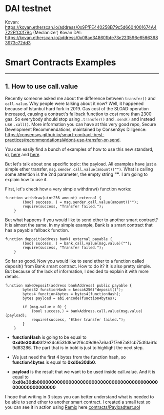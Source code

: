 # DAI testnet
Kovan: https://kovan.etherscan.io/address/0x9FfFE440258B79c5d6604001674A4722FfC0f7Bc (Medianizer)
Kovan DAI: https://kovan.etherscan.io/address/0x08ae34860fbfe73e223596e65663683973c72dd3

# Smart Contracts Examples

---

## 1. How to use call.value
Recently someone asked me about the difference between `transfer()` and `call.value`. Why people were talking about it now? Well, it happened because of Istanbul hard fork in 2019. Gas cost of the SLOAD operation increased, causing a contract's fallback function to cost more than 2300 gas. So everybody should stop using `.transfer()` and `.send()` and instead use `.call()`. More information you can have at this very good repo, Secure Development Recommendations, maintained by ConsenSys Diligence: https://consensys.github.io/smart-contract-best-practices/recommendations/#dont-use-transfer-or-send.

You can easily find a bunch of examples of how to use this new standard, ig, [here](https://ethereum.stackexchange.com/questions/6707/whats-the-difference-between-call-value-and-call-value) and [here](https://solidity-by-example.org/sending-ether/).

But let's talk about one specific topic: the payload. All examples have just a simple ether transfer, `msg.sender.call.value(amount)("")`. What is calling some attention is the 2nd parameter, the empty string **""**. I am going to explain how to use it.

First, let's check how a very simple withdraw() function works:
```
function withdraw(uint256 amount) external {
        (bool success, ) = msg.sender.call.value(amount)("");
        require(success, "Transfer failed.");
    }
```
But what happens if you would like to send ether to another smart contract? It is almost the same. In my simple example, Bank is a smart contract that has a payable fallback function.

```
function deposit(address bank) external payable {
        (bool success, ) = bank.call.value(msg.value)("");
        require(success, "Transfer failed.");
    }
```

So far so good. Now you would like to send ether to a function called deposit() from Bank smart contract. How to do it? It is also pretty simple. But because of the lack of information, I decided to explain it with more details.

```
function makeDeposit(address bankAddress) public payable {
        bytes32 functionHash = keccak256("deposit()");      
        bytes4 function4bytes = bytes4(functionHash);
        bytes payload = abi.encode(function4bytes);
        
        if (msg.value > 0) {
            (bool success,) = bankAddress.call.value(msg.value)(payload);
            require(success, "Ether transfer failed.");
        }      
    }
```
 - **functionHash** is going to be equal to **0xd0e30db0**3f2e24c6531d8ae2f6c09d8e7a6ad7f7e87a81cb75dfda61c9d83286. The part that is in bold is just to highlight the next step.

 - We just need the first 4 bytes from the function hash, so **function4bytes** is equal to **0xd0e30db0**.

 - **payload** is the result that we want to be used inside call.value. And it is equal to **0xd0e30db000000000000000000000000000000000000000000000000000000000**

I hope that writing in 3 steps you can better understand what is needed to be able to send ether to another smart contract. I created a small test so you can see it in action using [Remix](https://remix.ethereum.org/) here [contracts/Payloadtest.sol](contracts/Payloadtest.sol)
